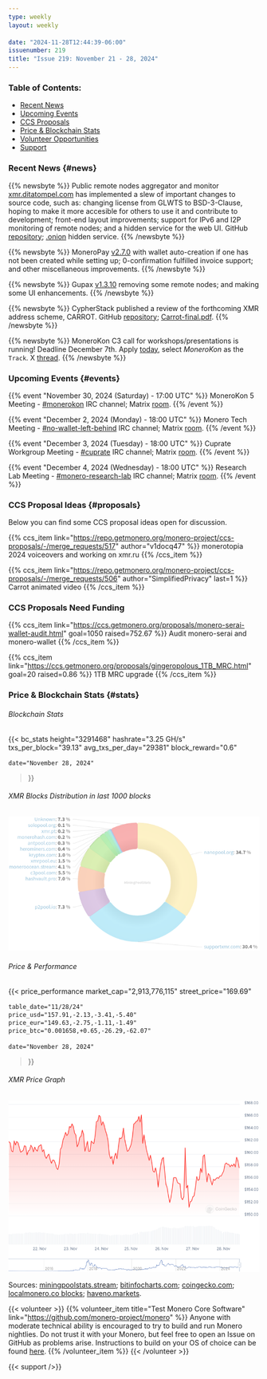 ```yaml
---
type: weekly
layout: weekly

date: "2024-11-28T12:44:39-06:00"
issuenumber: 219
title: "Issue 219: November 21 - 28, 2024"
---
```


### Table of Contents:

- [Recent News](#news)
- [Upcoming Events](#events)
- [CCS Proposals](#proposals)
- [Price & Blockchain Stats](#stats)
- [Volunteer Opportunities](#volunteer)
- [Support](#support)

### Recent News {#news}

{{% newsbyte %}}
Public remote nodes aggregator and monitor [xmr.ditatompel.com](https://xmr.ditatompel.com/) has implemented a slew of important changes to source code, such as: changing license from GLWTS to BSD-3-Clause, hoping to make it more accesible for others to use it and contribute to development; front-end layout improvements; support for IPv6 and I2P monitoring of remote nodes; and a hidden service for the web UI. GitHub [repository](https://github.com/ditatompel/xmr-remote-nodes); [.onion](http://xmrlist2ug5ypisuhsvsi2req4bc3uiv3nc24yzibbaztslqprchvcad.onion/) hidden service.
{{% /newsbyte %}}

{{% newsbyte %}}
MoneroPay [v2.7.0](https://gitlab.com/moneropay/moneropay/-/blob/master/CHANGELOG.md#270---2024-11-24) with wallet auto-creation if one has not been created while setting up; 0-confirmation fulfilled invoice support; and other miscellaneous improvements.
{{% /newsbyte %}}

{{% newsbyte %}}
Gupax [v1.3.10](https://github.com/hinto-janai/gupax/releases/tag/v1.3.10) removing some remote nodes; and making some UI enhancements.
{{% /newsbyte %}}

{{% newsbyte %}}
CypherStack published a review of the forthcoming XMR address scheme, CARROT. GitHub [repository](https://github.com/cypherstack/carrot-audit); [Carrot-final.pdf](https://github.com/cypherstack/carrot-audit/blob/main/latex/Carrot-final.pdf).
{{% /newsbyte %}}

{{% newsbyte %}}
MoneroKon C3 call for workshops/presentations is running! Deadline December 7th. Apply [today](https://pretalx.riat.at/38c3/submit/PVr4DB/info/), select *MoneroKon* as the `Track`. X [thread](https://xcancel.com/MoneroKon/status/1860321346380533986).
{{% /newsbyte %}}

### Upcoming Events {#events}

{{% event "November 30, 2024 (Saturday) - 17:00 UTC" %}}
MoneroKon 5 Meeting - [#monerokon](irc://irc.libera.chat/#monerokon) IRC channel; Matrix [room](https://matrix.to/#/#monerokon:matrix.org).
{{% /event %}}

{{% event "December 2, 2024 (Monday) - 18:00 UTC" %}}
Monero Tech Meeting - [#no-wallet-left-behind](irc://irc.libera.chat/#no-wallet-left-behind) IRC channel; Matrix [room](https://matrix.to/#/#no-wallet-left-behind:monero.social).
{{% /event %}}

{{% event "December 3, 2024 (Tuesday) - 18:00 UTC" %}}
Cuprate Workgroup Meeting - [#cuprate](irc://irc.libera.chat/#cuprate) IRC channel; Matrix [room](https://matrix.to/#/#cuprate:monero.social).
{{% /event %}}

{{% event "December 4, 2024 (Wednesday) - 18:00 UTC" %}}
Research Lab Meeting - [#monero-research-lab](irc://irc.libera.chat/#monero-research-lab) IRC channel; Matrix [room](https://matrix.to/#/#monero-research-lab:monero.social).
{{% /event %}}

### CCS Proposal Ideas {#proposals}

Below you can find some CCS proposal ideas open for discussion.

{{% ccs_item link="https://repo.getmonero.org/monero-project/ccs-proposals/-/merge_requests/517" author="v1docq47" %}}
monerotopia 2024 voiceovers and working on xmr.ru
{{% /ccs_item %}}

{{% ccs_item link="https://repo.getmonero.org/monero-project/ccs-proposals/-/merge_requests/506" author="SimplifiedPrivacy" last=1 %}}
Carrot animated video
{{% /ccs_item %}}

### CCS Proposals Need Funding

{{% ccs_item link="https://ccs.getmonero.org/proposals/monero-serai-wallet-audit.html" goal=1050 raised=752.67 %}}
Audit monero-serai and monero-wallet
{{% /ccs_item %}}

{{% ccs_item link="https://ccs.getmonero.org/proposals/gingeropolous_1TB_MRC.html" goal=20 raised=0.86 %}}
1TB MRC upgrade
{{% /ccs_item %}}

### Price & Blockchain Stats {#stats}

###### Blockchain Stats

{{< bc_stats
	height="3291468"
	hashrate="3.25 GH/s"
	txs_per_block="39.13"
	avg_txs_per_day="29381"
	block_reward="0.6"

	date="November 28, 2024"
>}}

###### XMR Blocks Distribution in last 1000 blocks

![Hashrate Pool Distribution Pie Chart](./hash.png)

###### Price & Performance

{{< price_performance
	market_cap="2,913,776,115"
	street_price="169.69"

	table_date="11/28/24"
	price_usd="157.91,-2.13,-3.41,-5.40"
	price_eur="149.63,-2.75,-1.11,-1.49"
	price_btc="0.001658,+0.65,-26.29,-62.07"

	date="November 28, 2024"
>}}

###### XMR Price Graph

![XMR Price Graph](./price.png)

Sources: [miningpoolstats.stream](https://miningpoolstats.stream/monero); [bitinfocharts.com](https://bitinfocharts.com/monero/); [coingecko.com](https://www.coingecko.com/en/coins/monero); [localmonero.co blocks](https://localmonero.co/blocks); [haveno.markets](https://haveno.markets/).

{{< volunteer >}}
{{% volunteer_item title="Test Monero Core Software" link="https://github.com/monero-project/monero" %}}
Anyone with moderate technical ability is encouraged to try to build and run Monero nightlies. Do not trust it with your Monero, but feel free to open an Issue on GitHub as problems arise. Instructions to build on your OS of choice can be found [here](https://github.com/monero-project/monero#compiling-monero-from-source). 
{{% /volunteer_item %}}
{{< /volunteer >}}

{{< support />}}
